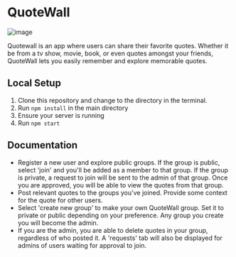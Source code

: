 # QuoteWall

![image](https://user-images.githubusercontent.com/83084854/145892637-de74ab8c-c7d9-44aa-ab03-22f1e4872815.png)


Quotewall is an app where users can share their favorite quotes. Whether it be from a tv show, movie, book, or even quotes amongst your friends, QuoteWall lets you 
easily remember and explore memorable quotes.
## Local Setup

1. Clone this repository and change to the directory in the terminal.
2. Run `npm install` in the main directory
3. Ensure your server is running
4. Run `npm start`

## Documentation

- Register a new user and explore public groups. If the group is public, select 'join' and you'll be added as a member to that group. If the group is private, 
a request to join will be sent to the admin of that group. Once you are approved, you will be able to view the quotes from that group.
- Post relevant quotes to the groups you've joined. Provide some context for the quote for other users.
- Select 'create new group' to make your own QuoteWall group. Set it to private or public depending on your preference. Any group you create you will become the admin. 
- If you are the admin, you are able to delete quotes in your group, regardless of who posted it. A 'requests' tab will also be displayed for admins of users waiting for
approval to join.
